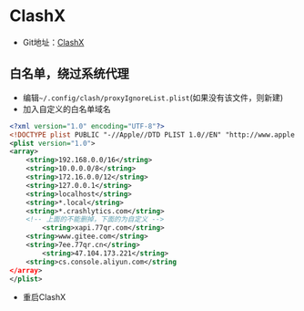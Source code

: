 # ClashX

- Git地址：[ClashX](https://github.com/yichengchen/clashX)

## 白名单，绕过系统代理
- 编辑`~/.config/clash/proxyIgnoreList.plist`(如果没有该文件，则新建)
- 加入自定义的白名单域名

```xml
<?xml version="1.0" encoding="UTF-8"?>
<!DOCTYPE plist PUBLIC "-//Apple//DTD PLIST 1.0//EN" "http://www.apple.com/DTDs/PropertyList-1.0.dtd">
<plist version="1.0">
<array>
	<string>192.168.0.0/16</string>
	<string>10.0.0.0/8</string>
	<string>172.16.0.0/12</string>
	<string>127.0.0.1</string>
	<string>localhost</string>
	<string>*.local</string>
	<string>*.crashlytics.com</string>
	<!-- 上面的不能删掉，下面的为自定义 -->
        <string>xapi.77qr.com</string>
	<string>www.gitee.com</string>
	<string>7ee.77qr.cn</string>
        <string>47.104.173.221</string>
	<string>cs.console.aliyun.com</string
</array>
</plist>
```

- 重启ClashX
